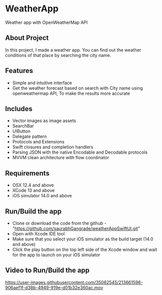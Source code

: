 # WeatherApp
Weather app with OpenWeatherMap API

## About Project
In this project, I made a weather app. You can find out the weather conditions of that place by searching the city name.


## Features
- Simple and intuitive interface
- Get the weather forecast based on search with City name using openweathermap API, To make the results more accurate


## Includes

* Vector images as image assets
* SearchBar
* UIButton
* Delegate pattern
* Protocols and Extensions
* Swift closures and completion handlers
* Parsing JSON with the native Encodable and Decodable protocols 
* MVVM clean architecture with flow coordinator

##  Requirements

* OSX 12.4 and above <br>
* XCode 13 and above
* iOS simulator 14.0 and above

##  Run/Build the app
* Clone or download the code from the github - "https://github.com/saurabhGangrade/weatherAppSwiftUI.git"
* Open with Xcode IDE tool
* Make sure that you select your iOS simulator as the build target (14.0 and above)
* Click the play button on the top left side of the Xcode window and wait for the app to launch on your iOS simulator

##  Video to Run/Build the app

https://user-images.githubusercontent.com/35062545/213661596-906aef1f-d38b-4949-919e-d01b32e360ac.mov




